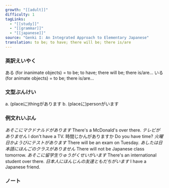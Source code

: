 ```yaml
---
growth: "[[adult]]"
difficulty: 1
tagLinks:
  - "[[study]]"
  - "[[grammar]]"
  - "[[japanese]]"
source: "Genki I: An Integrated Approach to Elementary Japanese"
translation: to be; to have; there will be; there is/are
---
```

### 英訳えいやく	

ある (for inanimate objects) = to be; to have; there will be; there is/are...
いる (for animate objects) = to be; there is/are...
### 文型ぶんけい

a. (placeに)thingがあります
b. (placeに)personがいます
### 例文れいぶん

*あそこにマクドナルドがあります* There's a McDonald's over there.
*テレビがありません* I don't have a TV.
時間じかんがありますか Do you have time?
*火曜日かようびにテストがあります* There will be an exam on Tuesday.
*あしたは日本語にほんごのクラスがありません* There will not be Japanese class tomorrow.
*あそこに留学生りゅうがくせいがいます* There's an international student over there.
*日本人にほんじんの友達ともだちがいます* I have a Japanese friend.
### ノート


